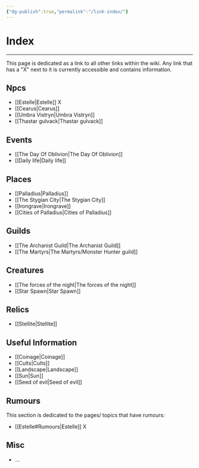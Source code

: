 ```yaml
---
{"dg-publish":true,"permalink":"/link-index/"}
---
```



# Index
***

This page is dedicated as a link to all other links within the wiki.
Any link that has a "X" next to it is currently accessible and contains information.

## Npcs

- [[Estelle\|Estelle]] X
- [[Cearus\|Cearus]]
- [[Umbra Vistryn\|Umbra Vistryn]]
- [[Thastar gulvack\|Thastar gulvack]]
## Events

- [[The Day Of Oblivion\|The Day Of Oblivion]]
- [[Daily life\|Daily life]]

## Places

- [[Palladius\|Palladius]]
- [[The Stygian City\|The Stygian City]]
- [[Irongrave\|Irongrave]]
- [[Cities of Palladius\|Cities of Palladius]]
## Guilds

- [[The Archanist Guild\|The Archanist Guild]]
- [[The Martyrs\|The Martyrs/Monster Hunter guild]] 

## Creatures

- [[The forces of the night\|The forces of the night]]
- [[Star Spawn\|Star Spawn]]

## Relics

- [[Stellite\|Stellite]]
## Useful Information

- [[Coinage\|Coinage]]
- [[Cults\|Cults]]
- [[Landscape\|Landscape]]
- [[Sun\|Sun]]
- [[Seed of evil\|Seed of evil]]

## Rumours

This section is dedicated to the pages/ topics that have rumours:
- [[Estelle#Rumours\|Estelle]] X

## Misc

- ...
